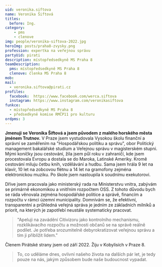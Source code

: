 ```yaml
---
uid: veronika.siftova
name: Veronika Šiftová
titles:
  before: Ing.
category:
    - pms
    - clenove
img: people/veronika-siftova-2022.jpg
heroImg: posts/praha8-zvysky.png
profession: expertka na veřejnou správu
partyUid: pirati
description: místopředsedkyně MS Praha 8
teamDescription:
  pms: místopředsedkyně MS Praha 8
  clenove: členka MS Praha 8
mob:
mail:
  - veronika.siftova@pirati.cz
profiles:
  facebook:  https://www.facebook.com/werca.siftova
  instagram: https://www.instagram.com/veronikasiftova
funkce:
  - místopředsedkyně MS Praha 8
  - předsedkyně komise RMČP11 pro kulturu
ordpms: 3
---
```


**Jmenuji se Veronika Šiftová a jsem původem z malého horského města jménem Trutnov.** V Praze jsem vystudovala Vysokou školu finanční a správní se zaměřením na "Hospodářskou politiku a správu", obor Politický management bakalářské studium a Veřejnou správu v magisterském stupni. Mými koníčky jsou cestování, žila jsem půl roku v zahraničí, kde jsem procestovala Evropu a dostala se do Maroka, Latinské Ameriky. Kromě cestování miluju četbu knih, vzdělávání a hudbu. Sama jsem hrála 9 let na klavír, 10 let na zobcovou flétnu a 14 let na gramofony zejména elektronickou muziku. Po škole jsem nastoupila k soudnímu exekutorovi.

Dříve jsem pracovala jako ministerský rada na Ministerstvu vnitra, zabývám se primárně ekonomikou a vnitřním rozpočtem OSS. Z tohoto důvodu bych se ráda věnovala zejména hospodářské politice a správě, financím a rozpočtu v rámci územní municipality. Domnívám se, že efektivní, transparentní a průhledná veřejná správa je jedním ze základních milníků a priorit, na kterých je zapotřebí neustále systematicky pracovat.

>"Apeluji na zavádění Citivizoru jako kontrolního mechanismu, rozklikávacího rozpočtu a možnosti občanů se na správě reálně podílet. Je potřeba srozumitelně debyrokratizovat veřejnou správu a tím ji přiblížit lidem."

Členem Pirátské strany jsem od září 2022. Žiju v Kobylisích v Praze 8.

>To, co uděláme dnes, ovlivní našeho života na dalších pár let, je tedy pouze na nás, jakým způsobem bude naše budoucnost vypadat.

